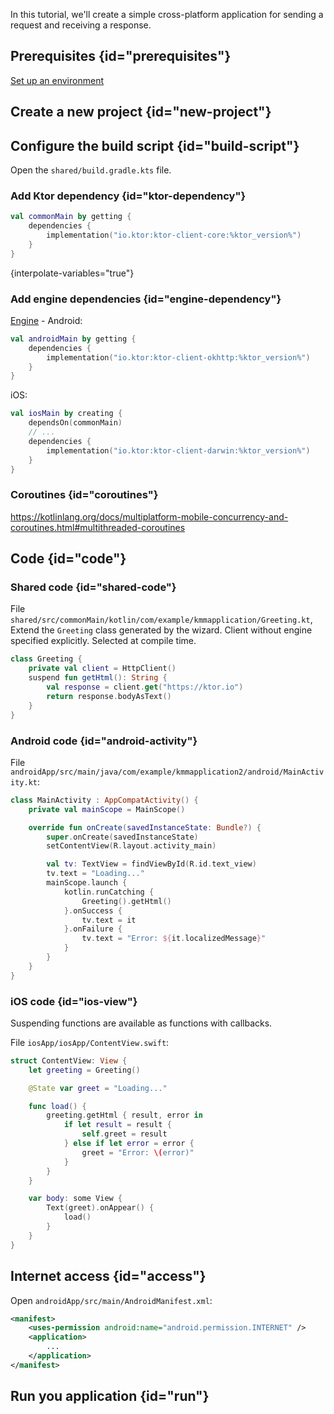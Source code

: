 [//]: # (title: Creating a cross-platform mobile application)


In this tutorial, we'll create a simple cross-platform application for sending a request and receiving a response.


## Prerequisites {id="prerequisites"}

[Set up an environment](https://kotlinlang.org/docs/multiplatform-mobile-setup.html)

## Create a new project {id="new-project"}

## Configure the build script {id="build-script"}

Open the `shared/build.gradle.kts` file.

### Add Ktor dependency {id="ktor-dependency"}

```kotlin
val commonMain by getting {
    dependencies {
        implementation("io.ktor:ktor-client-core:%ktor_version%")
    }
}
```
{interpolate-variables="true"}

### Add engine dependencies {id="engine-dependency"}

[Engine](http-client_engines.md) - Android:

```kotlin
val androidMain by getting {
    dependencies {
        implementation("io.ktor:ktor-client-okhttp:%ktor_version%")
    }
}
```

iOS:

```kotlin
val iosMain by creating {
    dependsOn(commonMain)
    // ...
    dependencies {
        implementation("io.ktor:ktor-client-darwin:%ktor_version%")
    }
}
```

### Coroutines {id="coroutines"}

https://kotlinlang.org/docs/multiplatform-mobile-concurrency-and-coroutines.html#multithreaded-coroutines

## Code {id="code"}

### Shared code {id="shared-code"}

File `shared/src/commonMain/kotlin/com/example/kmmapplication/Greeting.kt`,
Extend the `Greeting` class generated by the wizard.
Client without engine specified explicitly. Selected at compile time.

```kotlin
class Greeting {
    private val client = HttpClient()
    suspend fun getHtml(): String {
        val response = client.get("https://ktor.io")
        return response.bodyAsText()
    }
}
```

### Android code {id="android-activity"}

File `androidApp/src/main/java/com/example/kmmapplication2/android/MainActivity.kt`:

```kotlin
class MainActivity : AppCompatActivity() {
    private val mainScope = MainScope()

    override fun onCreate(savedInstanceState: Bundle?) {
        super.onCreate(savedInstanceState)
        setContentView(R.layout.activity_main)

        val tv: TextView = findViewById(R.id.text_view)
        tv.text = "Loading..."
        mainScope.launch {
            kotlin.runCatching {
                Greeting().getHtml()
            }.onSuccess {
                tv.text = it
            }.onFailure {
                tv.text = "Error: ${it.localizedMessage}"
            }
        }
    }
}
```

### iOS code {id="ios-view"}

Suspending functions are available as functions with callbacks.

File `iosApp/iosApp/ContentView.swift`:

```Swift
struct ContentView: View {
	let greeting = Greeting()

	@State var greet = "Loading..."

	func load() {
        greeting.getHtml { result, error in
            if let result = result {
                self.greet = result
            } else if let error = error {
                greet = "Error: \(error)"
            }
        }
    }

	var body: some View {
		Text(greet).onAppear() {
            load()
        }
	}
}
```

## Internet access {id="access"}

Open `androidApp/src/main/AndroidManifest.xml`:

```xml
<manifest>
    <uses-permission android:name="android.permission.INTERNET" />
    <application>
        ...
    </application>
</manifest> 
```

## Run you application {id="run"}

[](https://kotlinlang.org/docs/multiplatform-mobile-create-first-app.html#run-your-application)


